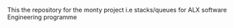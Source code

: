This the repository for the monty project i.e stacks/queues for ALX software Engineering programme 
